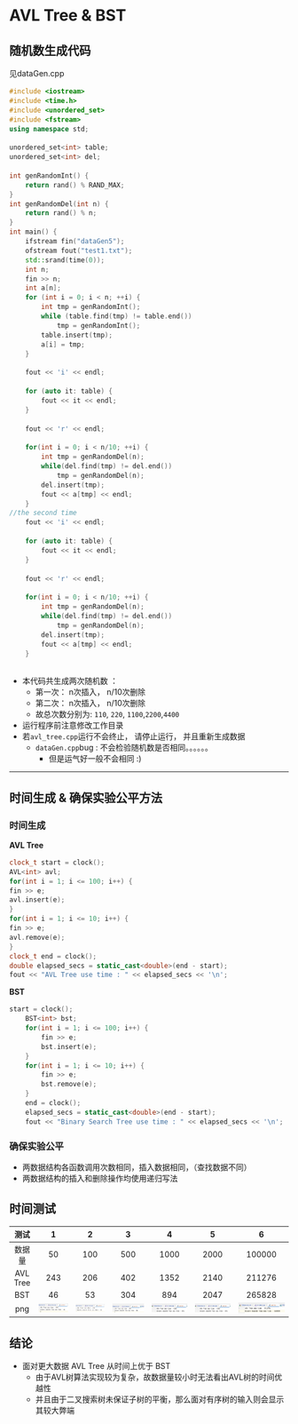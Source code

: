 # AVL Tree & BST
## 随机数生成代码
见dataGen.cpp

```cpp
#include <iostream>
#include <time.h>
#include <unordered_set>
#include <fstream>
using namespace std;

unordered_set<int> table;
unordered_set<int> del;

int genRandomInt() {
    return rand() % RAND_MAX;
}
int genRandomDel(int n) {
    return rand() % n;
}
int main() {
    ifstream fin("dataGen5");
    ofstream fout("test1.txt");
    std::srand(time(0));
    int n;
    fin >> n;
    int a[n];
    for (int i = 0; i < n; ++i) {
        int tmp = genRandomInt();
        while (table.find(tmp) != table.end())
            tmp = genRandomInt();
        table.insert(tmp);
        a[i] = tmp;
    }

    fout << 'i' << endl;

    for (auto it: table) {
        fout << it << endl;
    }

    fout << 'r' << endl;

    for(int i = 0; i < n/10; ++i) {
        int tmp = genRandomDel(n);
        while(del.find(tmp) != del.end())
            tmp = genRandomDel(n);
        del.insert(tmp);
        fout << a[tmp] << endl;
    }
//the second time
    fout << 'i' << endl;

    for (auto it: table) {
        fout << it << endl;
    }

    fout << 'r' << endl;

    for(int i = 0; i < n/10; ++i) {
        int tmp = genRandomDel(n);
        while(del.find(tmp) != del.end())
            tmp = genRandomDel(n);
        del.insert(tmp);
        fout << a[tmp] << endl;
    }



```
* 本代码共生成两次随机数 ： 
  * 第一次： n次插入， n/10次删除
  * 第二次： n次插入， n/10次删除
  * 故总次数分别为: `110`, `220`, `1100`,`2200`,`4400`
* 运行程序前注意修改工作目录
* 若`avl_tree.cpp`运行不会终止， 请停止运行， 并且重新生成数据
  * `dataGen.cpp`bug : 不会检验随机数是否相同。。。。。。
    * 但是运气好一般不会相同 :)
****

## 时间生成 & 确保实验公平方法

### 时间生成
**AVL Tree**
```cpp
clock_t start = clock();
AVL<int> avl;
for(int i = 1; i <= 100; i++) {
fin >> e;
avl.insert(e);
}
for(int i = 1; i <= 10; i++) {
fin >> e;
avl.remove(e);
}
clock_t end = clock();
double elapsed_secs = static_cast<double>(end - start);
fout << "AVL Tree use time : " << elapsed_secs << '\n';
```
**BST**
```cpp
start = clock();
    BST<int> bst;
    for(int i = 1; i <= 100; i++) {
        fin >> e;
        bst.insert(e);
    }
    for(int i = 1; i <= 10; i++) {
        fin >> e;
        bst.remove(e);
    }
    end = clock();
    elapsed_secs = static_cast<double>(end - start);
    fout << "Binary Search Tree use time : " << elapsed_secs << '\n';
```

### 确保实验公平
* 两数据结构各函数调用次数相同，插入数据相同，（查找数据不同）
* 两数据结构的插入和删除操作均使用递归写法

## 时间测试
|                          测试                           |            1            |  2  |  3  |            4            |            5            |            6            |
|:-----------------------------------------------------:|:-----------------------:|:---:|:---:|:-----------------------:|:-----------------------:|:-----------------------:|
|                          数据量                          |           50            | 100 | 500 |          1000           |          2000           |         100000          |
|                       AVL Tree                        |           243           | 206 | 402 |          1352           |          2140           |         211276          |
|                          BST                          |           46            |  53  | 304 |           894           |          2047           |         265828          |
|                          png                          | ![img_1.png](img_1.png) |   ![img.png](img.png)  |![img_2.png](img_2.png)| ![img_3.png](img_3.png) | ![img_4.png](img_4.png) | ![img_5.png](img_5.png) |
## 结论
* 面对更大数据 AVL Tree 从时间上优于 BST
  * 由于AVL树算法实现较为复杂，故数据量较小时无法看出AVL树的时间优越性
  * 并且由于二叉搜索树未保证子树的平衡，那么面对有序树的输入则会显示其较大弊端